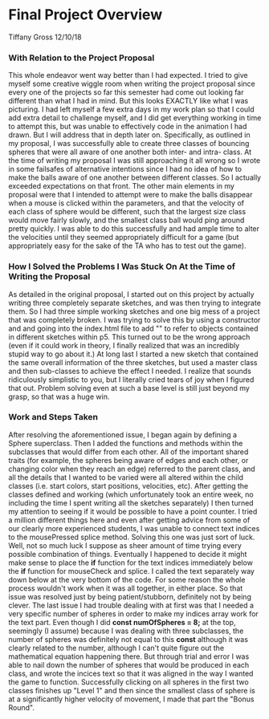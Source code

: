 # Final Project Overview
Tiffany Gross
12/10/18


### With Relation to the Project Proposal
This whole endeavor went way better than I had expected.  I tried to give myself some creative wiggle room when writing the project proposal since every  one of the projects so far this semester had come out looking far different than what I had in mind.  But this looks EXACTLY like what I was picturing.  I had left myself a few extra days in my work plan so that I could add extra detail to challenge myself, and I did get everything working in time to attempt this, but was unable to effectively code in the animation I had drawn.  But I will address that in depth later on.
  Specifically, as outlined in my proposal, I was successfully able to create three classes of bouncing spheres that were all aware of one another both inter- and intra- class.  At the time of writing my proposal I was still approaching it  all wrong so I wrote in some failsafes of alternative intentions since I had no idea of how to make the balls aware of one another between different classes.  So I actually exceeded expectations on that front.
The other main elements in my proposal were that I intended to attempt were to make the balls disappear when a mouse is clicked within the parameters, and that the velocity of  each  class of sphere would be different, such that the largest size class would move fairly slowly, and the smallest class ball would ping around pretty quickly.  I was able to do this successfully and had ample time to alter the velocities until they seemed appropriately difficult for a game (but appropriately easy for the sake of the TA who has to test out the game).


### How I Solved the Problems I Was Stuck On At the Time of Writing the Proposal

As detailed in the original proposal, I started out on this project by actually writing three completely separate sketches, and was then trying to integrate them.  So I had three simple working sketches and one big mess of a project that was completely broken.  I was trying to solve this by using a constructor and and going into the index.html file to add "<script src="constructor.js"></script>" to refer to objects contained in different sketches within p5.  This turned out to be the wrong approach (even if it could work in theory, I finally realized that was an incredibly stupid way to go about it.)  At long last I started a new sketch that contained the same overall information of the three sketches, but used a master class and then sub-classes to achieve the effect I needed.  I realize that sounds ridiculously simplistic to you, but I literally cried tears of joy when I figured that out.  Problem solving even at such a base level is still just beyond my grasp, so that was a huge win.



  ### Work and Steps Taken

   After resolving the aforementioned issue, I began again by defining a Sphere superclass.  Then I added the functions and methods within the subclasses that would differ from each other.  All of the important shared traits (for example, the spheres being aware of edges and each other, or changing color when they reach an edge) referred to the parent class, and all the details that I wanted to be varied were all altered within the child classes (i.e. start colors, start positions, velocities, etc).
    After getting the classes defined and working (which unfortunately took an entire week, no including the time I spent writing all the sketches separately) I then turned my attention to seeing if it would be possible to have a point counter.  I tried a million different things here and even after getting advice from some of our clearly more experienced students, I was unable to connect text indices to the mousePressed splice method.  Solving this one was just sort of luck.  Well, not so much luck I suppose as sheer amount of time trying every possible combination of things.  Eventually I happened to decide it might make sense to place the **if** function for the text indices immediately below the **if** function for mouseCheck and splice.  I called the text separately way down below at the very bottom of the code.  For some reason the whole process wouldn't work when it  was all together, in either place.  So that issue was resolved just by being patient/stubborn, definitely not by being clever.
  The last issue I had trouble dealing with at first was that I needed a very specific number of spheres in order to make my indices array work for the text part.  Even though I did **const numOfSpheres = 8;** at the top, seemingly (I assume) because I was dealing with three subclasses, the number of spheres was definitely not equal to this **const** although it was clearly related to the number, although I can't quite figure out the mathematical equation happening there.  But through trial and error I was able to nail down the number of spheres that would be produced in each class, and wrote the incices text so that it was aligned in the way I wanted the game to function.  Successfully clicking on all spheres in the first two classes finishes up "Level 1" and then since the smallest class of sphere is at a significantly higher velocity of movement, I made that part the "Bonus Round".

